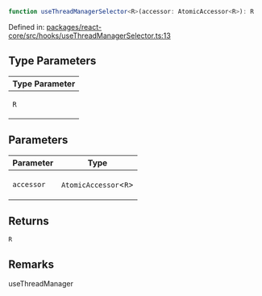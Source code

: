 ```ts
function useThreadManagerSelector<R>(accessor: AtomicAccessor<R>): R
```

Defined in: [packages/react-core/src/hooks/useThreadManagerSelector.ts:13](https://github.com/thesysdev/crayon/blob/1acfae208f58ec7415d64dc97edfea87130a9e7e/js/packages/react-core/src/hooks/useThreadManagerSelector.ts#L13)

## Type Parameters

<table>
<thead>
<tr>
<th>Type Parameter</th>
</tr>
</thead>
<tbody>
<tr>
<td>

`R`

</td>
</tr>
</tbody>
</table>

## Parameters

<table>
<thead>
<tr>
<th>Parameter</th>
<th>Type</th>
</tr>
</thead>
<tbody>
<tr>
<td>

`accessor`

</td>
<td>

`AtomicAccessor`\<`R`\>

</td>
</tr>
</tbody>
</table>

## Returns

`R`

## Remarks

useThreadManager
